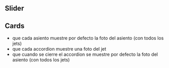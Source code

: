

## Slider
<!-- - que sea tipo fade -->
<!-- - que los plus y las bullets tengan la misma función -->
<!-- - montar las cards con ancho y altura correcta -->

## Cards
<!-- - que cuando se abra el accordion se muestre una X -->
- que cada asiento muestre por defecto la foto del asiento (con todos los jets)
- que cada accordion muestre una foto del jet
- que cuando se cierre el accordion se muestre por defecto la foto del asiento (con todos los jets)

